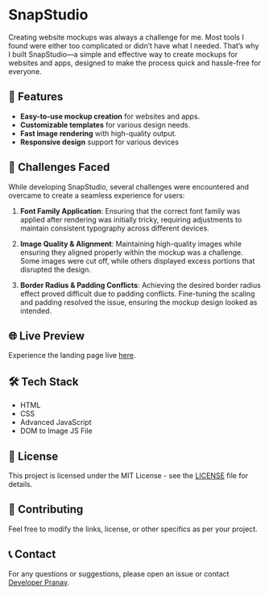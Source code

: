 <!-- <img src="img/Logo.png" alt="BMW Logo" align="center" height="30">  -->
# SnapStudio

Creating website mockups was always a challenge for me. Most tools I found were either too complicated or didn’t have what I needed. That’s why I built SnapStudio—a simple and effective way to create mockups for websites and apps, designed to make the process quick and hassle-free for everyone.



## 🚀 Features

- **Easy-to-use mockup creation** for websites and apps.
- **Customizable templates** for various design needs.
- **Fast image rendering** with high-quality output.
- **Responsive design** support for various devices

## 🎯 Challenges Faced

While developing SnapStudio, several challenges were encountered and overcame to create a seamless experience for users:

1. **Font Family Application**: Ensuring that the correct font family was applied after rendering was initially tricky, requiring adjustments to maintain consistent typography across different devices.
   
2. **Image Quality & Alignment**: Maintaining high-quality images while ensuring they aligned properly within the mockup was a challenge. Some images were cut off, while others displayed excess portions that disrupted the design.
   
3. **Border Radius & Padding Conflicts**: Achieving the desired border radius effect proved difficult due to padding conflicts. Fine-tuning the scaling and padding resolved the issue, ensuring the mockup design looked as intended.


## 🌐 Live Preview
Experience the landing page live [here](https://developer-pranav.github.io/snapstudio/index.html).

## 🛠️ Tech Stack

- HTML
- CSS
- Advanced JavaScript
- DOM to Image JS File


## 📄 License

This project is licensed under the MIT License - see the [LICENSE](LICENSE.txt) file for details.

## 🤝 Contributing
Feel free to modify the links, license, or other specifics as per your project.

## 📞 Contact

For any questions or suggestions, please open an issue or contact [Developer Pranav](mailto:developer.pranav3306@gmail.com).